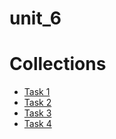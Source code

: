 #  unit_6

Collections
===========
- [Task 1](../unit_4/src/main/java/com/epam/training/task1)
- [Task 2](../unit_4/src/main/java/com/epam/training/task2)
- [Task 3](../unit_4/src/main/java/com/epam/training/task3)
- [Task 4](../unit_4/src/main/java/com/epam/training/task4)
